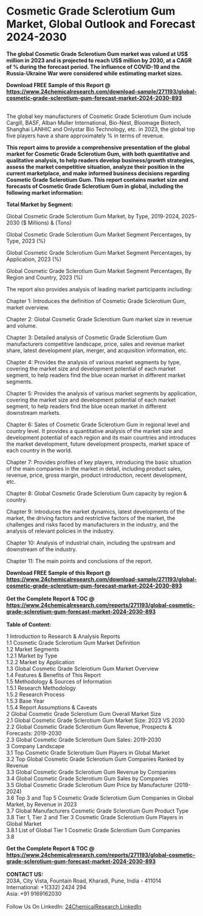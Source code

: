 <h1>Cosmetic Grade Sclerotium Gum Market, Global Outlook and Forecast 2024-2030</h1><p><strong>The global Cosmetic Grade Sclerotium Gum market was valued at US$ million in 2023 and is projected to reach US$ million by 2030, at a CAGR of % during the forecast period. The influence of COVID-19 and the Russia-Ukraine War were considered while estimating market sizes.</strong></p><p>
</p><p></p><div><b>Download FREE Sample of this Report @ 
            <a href="https://www.24chemicalresearch.com/download-sample/271193/global-cosmetic-grade-sclerotium-gum-forecast-market-2024-2030-893">
            https://www.24chemicalresearch.com/download-sample/271193/global-cosmetic-grade-sclerotium-gum-forecast-market-2024-2030-893</a></b></div><br><p>
The global key manufacturers of Cosmetic Grade Sclerotium Gum include Cargill, BASF, Alban Muller International, Bio-Nest, Bloomage Biotech, Shanghai LANHIC and Onlystar Bio Technology, etc. in 2023, the global top five players have a share approximately % in terms of revenue.</p><p>
<strong>This report aims to provide a comprehensive presentation of the global market for Cosmetic Grade Sclerotium Gum, with both quantitative and qualitative analysis, to help readers develop business/growth strategies, assess the market competitive situation, analyze their position in the current marketplace, and make informed business decisions regarding Cosmetic Grade Sclerotium Gum. This report contains market size and forecasts of Cosmetic Grade Sclerotium Gum in global, including the following market information:</strong></p><p>
</p><p>
<strong>Total Market by Segment:</strong></p><p>
Global Cosmetic Grade Sclerotium Gum Market, by Type, 2019-2024, 2025-2030 ($ Millions) &amp; (Tons)</p><p>
Global Cosmetic Grade Sclerotium Gum Market Segment Percentages, by Type, 2023 (%)</p><p>
</p><p>
Global Cosmetic Grade Sclerotium Gum Market Segment Percentages, by Application, 2023 (%)</p><p>
</p><p>
Global Cosmetic Grade Sclerotium Gum Market Segment Percentages, By Region and Country, 2023 (%)</p><p>
</p><p>
The report also provides analysis of leading market participants including:</p><p>
</p><p>
</p><p>
Chapter 1: Introduces the definition of Cosmetic Grade Sclerotium Gum, market overview.</p><p>
Chapter 2: Global Cosmetic Grade Sclerotium Gum market size in revenue and volume.</p><p>
Chapter 3: Detailed analysis of Cosmetic Grade Sclerotium Gum manufacturers competitive landscape, price, sales and revenue market share, latest development plan, merger, and acquisition information, etc.</p><p>
Chapter 4: Provides the analysis of various market segments by type, covering the market size and development potential of each market segment, to help readers find the blue ocean market in different market segments.</p><p>
Chapter 5: Provides the analysis of various market segments by application, covering the market size and development potential of each market segment, to help readers find the blue ocean market in different downstream markets.</p><p>
Chapter 6: Sales of Cosmetic Grade Sclerotium Gum in regional level and country level. It provides a quantitative analysis of the market size and development potential of each region and its main countries and introduces the market development, future development prospects, market space of each country in the world.</p><p>
Chapter 7: Provides profiles of key players, introducing the basic situation of the main companies in the market in detail, including product sales, revenue, price, gross margin, product introduction, recent development, etc.</p><p>
Chapter 8: Global Cosmetic Grade Sclerotium Gum capacity by region &amp; country.</p><p>
Chapter 9: Introduces the market dynamics, latest developments of the market, the driving factors and restrictive factors of the market, the challenges and risks faced by manufacturers in the industry, and the analysis of relevant policies in the industry.</p><p>
Chapter 10: Analysis of industrial chain, including the upstream and downstream of the industry.</p><p>
Chapter 11: The main points and conclusions of the report.</p><div><b>Download FREE Sample of this Report @ 
            <a href="https://www.24chemicalresearch.com/download-sample/271193/global-cosmetic-grade-sclerotium-gum-forecast-market-2024-2030-893">
            https://www.24chemicalresearch.com/download-sample/271193/global-cosmetic-grade-sclerotium-gum-forecast-market-2024-2030-893</a></b></div><br><div><b>Get the Complete Report & TOC @ 
            <a href="https://www.24chemicalresearch.com/reports/271193/global-cosmetic-grade-sclerotium-gum-forecast-market-2024-2030-893">
            https://www.24chemicalresearch.com/reports/271193/global-cosmetic-grade-sclerotium-gum-forecast-market-2024-2030-893</a></b></div><br>
            <b>Table of Content:</b><p>1 Introduction to Research & Analysis Reports<br />
    1.1 Cosmetic Grade Sclerotium Gum Market Definition<br />
    1.2 Market Segments<br />
        1.2.1 Market by Type<br />
        1.2.2 Market by Application<br />
    1.3 Global Cosmetic Grade Sclerotium Gum Market Overview<br />
    1.4 Features & Benefits of This Report<br />
    1.5 Methodology & Sources of Information<br />
        1.5.1 Research Methodology<br />
        1.5.2 Research Process<br />
        1.5.3 Base Year<br />
        1.5.4 Report Assumptions & Caveats<br />
2 Global Cosmetic Grade Sclerotium Gum Overall Market Size<br />
    2.1 Global Cosmetic Grade Sclerotium Gum Market Size: 2023 VS 2030<br />
    2.2 Global Cosmetic Grade Sclerotium Gum Revenue, Prospects & Forecasts: 2019-2030<br />
    2.3 Global Cosmetic Grade Sclerotium Gum Sales: 2019-2030<br />
3 Company Landscape<br />
    3.1 Top Cosmetic Grade Sclerotium Gum Players in Global Market<br />
    3.2 Top Global Cosmetic Grade Sclerotium Gum Companies Ranked by Revenue<br />
    3.3 Global Cosmetic Grade Sclerotium Gum Revenue by Companies<br />
    3.4 Global Cosmetic Grade Sclerotium Gum Sales by Companies<br />
    3.5 Global Cosmetic Grade Sclerotium Gum Price by Manufacturer (2019-2024)<br />
    3.6 Top 3 and Top 5 Cosmetic Grade Sclerotium Gum Companies in Global Market, by Revenue in 2023<br />
    3.7 Global Manufacturers Cosmetic Grade Sclerotium Gum Product Type<br />
    3.8 Tier 1, Tier 2 and Tier 3 Cosmetic Grade Sclerotium Gum Players in Global Market<br />
        3.8.1 List of Global Tier 1 Cosmetic Grade Sclerotium Gum Companies<br />
        3.8</p><div><b>Get the Complete Report & TOC @ 
            <a href="https://www.24chemicalresearch.com/reports/271193/global-cosmetic-grade-sclerotium-gum-forecast-market-2024-2030-893">
            https://www.24chemicalresearch.com/reports/271193/global-cosmetic-grade-sclerotium-gum-forecast-market-2024-2030-893</a></b></div><br><b>CONTACT US:</b><br>
            203A, City Vista, Fountain Road, Kharadi, Pune, India - 411014<br>
            International: +1(332) 2424 294<br>
            Asia: +91 9169162030 <br><br>
            Follow Us On LinkedIn: <a href="https://www.linkedin.com/company/24chemicalresearch/">24ChemicalResearch LinkedIn</a>